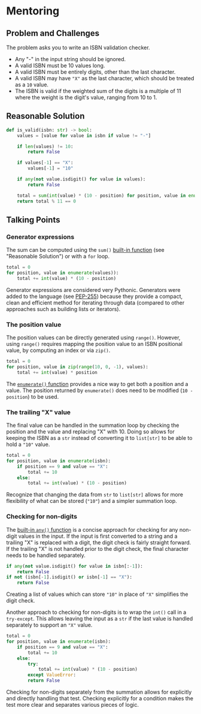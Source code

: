 # Mentoring

## Problem and Challenges

The problem asks you to write an ISBN validation checker.

* Any "-" in the input string should be ignored.
* A valid ISBN must be 10 values long.
* A valid ISBN must be entirely digits, other than the last character.
* A valid ISBN may have `"X"` as the last character, which should be treated as a `10` value.
* The ISBN is valid if the weighted sum of the digits is a multiple of 11 where the weight is the digit's value, ranging from 10 to 1.

## Reasonable Solution

```python
def is_valid(isbn: str) -> bool:
    values = [value for value in isbn if value != "-"]

    if len(values) != 10:
        return False

    if values[-1] == "X":
        values[-1] = "10"

    if any(not value.isdigit() for value in values):
        return False

    total = sum(int(value) * (10 - position) for position, value in enumerate(values))
    return total % 11 == 0
```

## Talking Points

### Generator expressions

The sum can be computed using the `sum()` [built-in function][builtin-functions] (see "Reasonable Solution") or with a `for` loop.

```python
total = 0
for position, value in enumerate(values)):
    total += int(value) * (10 - position)
```

Generator expressions are considered very Pythonic.
Generators were added to the language (see [PEP-255]) because they provide a compact, clean and efficient method for iterating through data (compared to other approaches such as building lists or iterators).

### The position value

The position values can be directly generated using `range()`.
However, using `range()` requires mapping the position value to an ISBN positional value, by computing an index or via `zip()`.

```python
total = 0
for position, value in zip(range(10, 0, -1), values):
    total += int(value) * position
```

The [`enumerate()` function][builtin-functions] provides a nice way to get both a position and a value.
The position returned by `enumerate()` does need to be modified (`10 - position`) to be used.

### The trailing "X" value

The final value can be handled in the summation loop by checking the position and the value and replacing "X" with 10.
Doing so allows for keeping the ISBN as a `str` instead of converting it to `list[str]` to be able to hold a `"10"` value.

```python
total = 0
for position, value in enumerate(isbn):
    if position == 9 and value == "X":
        total += 10
    else:
        total += int(value) * (10 - position)
```

Recognize that changing the data from `str` to `list[str]` allows for more flexibility of what can be stored (`"10"`) and a simpler summation loop.

### Checking for non-digits

The [built-in `any()` function][builtin-functions] is a concise approach for checking for any non-digit values in the input.
If the input is first converted to a string and a trailing "X" is replaced with a digit, the digit check is fairly straight forward.
If the trailing "X" is not handled prior to the digit check, the final character needs to be handled separately.

```python
if any(not value.isdigit() for value in isbn[:-1]):
    return False
if not (isbn[-1].isdigit() or isbn[-1] == "X"):
    return False
```

Creating a list of values which can store `"10"` in place of `"X"` simplifies the digit check.

Another approach to checking for non-digits is to wrap the `int()` call in a `try-except`.
This allows leaving the input as a `str` if the last value is handled separately to support an `"X"` value.

```python
total = 0
for position, value in enumerate(isbn):
    if position == 9 and value == "X":
        total += 10
    else:
        try:
            total += int(value) * (10 - position)
        except ValueError:
	    return False
```

Checking for non-digits separately from the summation allows for explicitly and directly handling that test.
Checking explicitly for a condition makes the test more clear and separates various pieces of logic.


[builtin-functions]: https://docs.python.org/3/library/functions.html
[PEP-255]: https://www.python.org/dev/peps/pep-0255/
